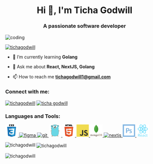 

<h1 align="center">Hi 👋, I'm Ticha Godwill</h1>
<h3 align="center">A passionate software developer</h3>
<img align="center" alt="coding" width="400"  src= "https://d585tldpucybw.cloudfront.net/sfimages/default-source/default-album/this-state.gif?sfvrsn=8f30c74e_1">

<p align="left"> <a href="https://twitter.com/tichagodwill" target="blank"><img src="https://img.shields.io/twitter/follow/tichagodwill?logo=twitter&style=for-the-badge" alt="tichagodwill" /></a> </p>

- 🌱 I’m currently learning **Golang**

- 💬 Ask me about **React, NextJS, Golang**

- 📫 How to reach me **tichagodwill1@gmail.com**

<h3 align="left">Connect with me:</h3>
<p align="left">
<a href="https://twitter.com/tichagodwill" target="blank"><img align="center" src="https://raw.githubusercontent.com/rahuldkjain/github-profile-readme-generator/master/src/images/icons/Social/twitter.svg" alt="tichagodwill" height="30" width="40" /></a>
<a href="https://linkedin.com/in/ticha godwill" target="blank"><img align="center" src="https://raw.githubusercontent.com/rahuldkjain/github-profile-readme-generator/master/src/images/icons/Social/linked-in-alt.svg" alt="ticha godwill" height="30" width="40" /></a>
</p>

<h3 align="left">Languages and Tools:</h3>
<p align="left"> <a href="https://www.w3schools.com/css/" target="_blank" rel="noreferrer"> <img src="https://raw.githubusercontent.com/devicons/devicon/master/icons/css3/css3-original-wordmark.svg" alt="css3" width="40" height="40"/> </a> <a href="https://www.figma.com/" target="_blank" rel="noreferrer"> <img src="https://www.vectorlogo.zone/logos/figma/figma-icon.svg" alt="figma" width="40" height="40"/> </a> <a href="https://git-scm.com/" target="_blank" rel="noreferrer"> <img src="https://www.vectorlogo.zone/logos/git-scm/git-scm-icon.svg" alt="git" width="40" height="40"/> </a> <a href="https://golang.org" target="_blank" rel="noreferrer"> <img src="https://raw.githubusercontent.com/devicons/devicon/master/icons/go/go-original.svg" alt="go" width="40" height="40"/> </a> <a href="https://www.w3.org/html/" target="_blank" rel="noreferrer"> <img src="https://raw.githubusercontent.com/devicons/devicon/master/icons/html5/html5-original-wordmark.svg" alt="html5" width="40" height="40"/> </a> <a href="https://developer.mozilla.org/en-US/docs/Web/JavaScript" target="_blank" rel="noreferrer"> <img src="https://raw.githubusercontent.com/devicons/devicon/master/icons/javascript/javascript-original.svg" alt="javascript" width="40" height="40"/> </a> <a href="https://www.mongodb.com/" target="_blank" rel="noreferrer"> <img src="https://raw.githubusercontent.com/devicons/devicon/master/icons/mongodb/mongodb-original-wordmark.svg" alt="mongodb" width="40" height="40"/> </a> <a href="https://nextjs.org/" target="_blank" rel="noreferrer"> <img src="https://cdn.worldvectorlogo.com/logos/nextjs-2.svg" alt="nextjs" width="40" height="40"/> </a> <a href="https://www.photoshop.com/en" target="_blank" rel="noreferrer"> <img src="https://raw.githubusercontent.com/devicons/devicon/master/icons/photoshop/photoshop-line.svg" alt="photoshop" width="40" height="40"/> </a> <a href="https://reactjs.org/" target="_blank" rel="noreferrer"> <img src="https://raw.githubusercontent.com/devicons/devicon/master/icons/react/react-original-wordmark.svg" alt="react" width="40" height="40"/> </a> </p>

<p><img align="left" src="https://github-readme-stats.vercel.app/api/top-langs?username=tichagodwill&show_icons=true&locale=en&layout=compact" alt="tichagodwill" /></p>

<p>&nbsp;<img align="center" src="https://github-readme-stats.vercel.app/api?username=tichagodwill&show_icons=true&locale=en" alt="tichagodwill" /></p>

<p><img align="center" src="https://github-readme-streak-stats.herokuapp.com/?user=tichagodwill&" alt="tichagodwill" /></p>

